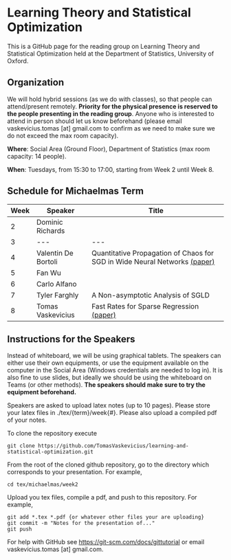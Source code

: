 # Learning Theory and Statistical Optimization

This is a GitHub page for the reading group on Learning Theory and Statistical Optimization held at the Department of Statistics, University of Oxford.

## Organization

We will hold hybrid sessions (as we do with classes), so that people can attend/present remotely. **Priority for the physical presence is reserved to the people presenting in the reading group**. Anyone who is interested to attend in person should let us know beforehand (please email vaskevicius.tomas [at] gmail.com to confirm as we need to make sure we do not exceed the max room capacity).

**Where**: Social Area (Ground Floor), Department of Statistics (max room capacity: 14 people).

**When**: Tuesdays, from 15:30 to 17:00, starting from Week 2 until Week 8.

## Schedule for Michaelmas Term

Week  | Speaker | Title
----- | ------- | ------
2 | Dominic Richards |
3 | --- | ---
4 | Valentin De Bortoli | Quantitative Propagation of Chaos for SGD in Wide Neural Networks [(paper)](https://arxiv.org/abs/2007.06352)
5 | Fan Wu |
6 | Carlo Alfano |
7 | Tyler Farghly | A Non-asymptotic Analysis of SGLD
8 | Tomas Vaskevicius | Fast Rates for Sparse Regression [(paper)](https://arxiv.org/pdf/1402.1918.pdf)

## Instructions for the Speakers

Instead of whiteboard, we will be using graphical tablets. The speakers can either use their own equipments, or use the equipment available on the computer in the Social Area (Windows credentials are needed to log in). It is also fine to use slides, but ideally we should be using the whiteboard on Teams (or other methods). **The speakers should make sure to try the equipment beforehand.**

Speakers are asked to upload latex notes (up to 10 pages). Please store your latex files in ./tex/{term}/week{#}. Please also upload a compiled pdf of your notes.

To clone the repository execute
```
git clone https://github.com/TomasVaskevicius/learning-and-statistical-optimization.git
```

From the root of the cloned github repository, go to the directory which corresponds to your presentation. For example,
```
cd tex/michaelmas/week2
```

Upload you tex files, compile a pdf, and push to this repository. For example,
```
git add *.tex *.pdf {or whatever other files your are uploading}
git commit -m "Notes for the presentation of..."
git push
```

For help with GitHub see https://git-scm.com/docs/gittutorial or email vaskevicius.tomas [at] gmail.com.
